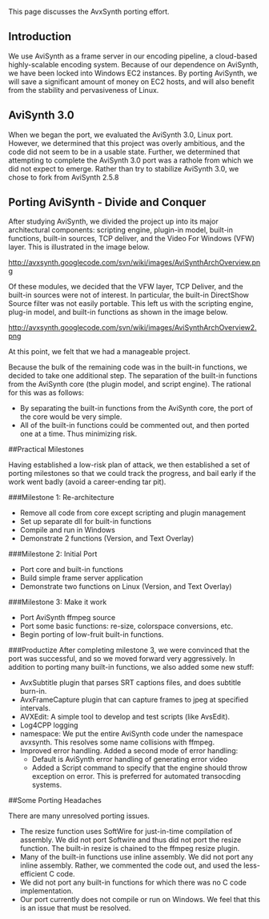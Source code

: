 This page discusses the AvxSynth porting effort.


## Introduction 

We use AviSynth as a frame server in our encoding pipeline, a cloud-based highly-scalable encoding system.  Because of our dependence on AviSynth, we have been locked into Windows EC2 instances.  By porting AviSynth, we will save a significant amount of money on EC2 hosts, and will also benefit from the stability and pervasiveness of Linux.

## AviSynth 3.0

When we began the port, we evaluated the AviSynth 3.0, Linux port.  However, we determined that this project was overly ambitious, and the code did not seem to be in a usable state.  Further, we determined that attempting to complete the AviSynth 3.0 port was a rathole from which we did not expect to emerge.  Rather than try to stabilize AviSynth 3.0, we chose to fork from AviSynth 2.5.8

## Porting AviSynth - Divide and Conquer

After studying AviSynth, we divided the project up into its major architectural components: scripting engine, plugin-in model, built-in functions, built-in sources, TCP deliver, and the Video For Windows (VFW) layer.  This is illustrated in the image below.

http://avxsynth.googlecode.com/svn/wiki/images/AviSynthArchOverview.png

Of these modules, we decided that the VFW layer, TCP Deliver, and the built-in sources were not of interest.  In particular, the built-in DirectShow Source filter was not easily portable.  This left us with the scripting engine, plug-in model, and built-in functions as shown in the image below.

http://avxsynth.googlecode.com/svn/wiki/images/AviSynthArchOverview2.png

At this point, we felt that we had a manageable project.  

Because the bulk of the remaining code was in the built-in functions, we decided to take one additional step.  The separation of the built-in functions from the AviSynth core (the plugin model, and script engine).  The rational for this was as follows:

  * By separating the built-in functions from the AviSynth core, the port of the core would be very simple.
  * All of the built-in functions could be commented out, and then ported one at a time.  Thus minimizing risk.

##Practical Milestones

Having established a low-risk plan of attack, we then established a set of porting milestones so that we could track the progress, and bail early if the work went badly (avoid a career-ending tar pit).

###Milestone 1: Re-architecture
  * Remove all code from core except scripting and plugin management
  * Set up separate dll for built-in functions
  * Compile and run in Windows
  * Demonstrate 2 functions (Version, and Text Overlay) 

###Milestone 2: Initial Port
  * Port core and built-in functions
  * Build simple frame server application 
  * Demonstrate two functions on Linux (Version, and Text Overlay)
 
###Milestone 3: Make it work
  * Port AviSynth ffmpeg source
  * Port some basic functions: re-size, colorspace conversions, etc.
  * Begin porting of low-fruit built-in functions.

###Productize
After completing milestone 3, we were convinced that the port was successful, and so we moved forward very aggressively.  In addition to porting many built-in functions, we also added some new stuff:

  * AvxSubtitle plugin that parses SRT captions files, and does subtitle burn-in.
  * AvxFrameCapture plugin that can capture frames to jpeg at specified intervals.
  * AVXEdit: A simple tool to develop and test scripts (like AvsEdit).
  * Log4CPP logging
  * namespace: We put the entire AviSynth code under the namespace avxsynth.  This resolves some name collisions with ffmpeg.
  * Improved error handling.  Added a second mode of error handling:
    * Default is AviSynth error handling of generating error video
    * Added a Script command to specify that the engine should throw exception on error.  This is preferred for automated transocding systems.

##Some Porting Headaches

There are many unresolved porting issues.

  * The resize function uses SoftWire for just-in-time compilation of assembly.  We did not port Softwire and thus did not port the resize function.  The built-in resize is chained to the ffmpeg resize plugin.
  * Many of the built-in functions use inline assembly.  We did not port any inline assembly.  Rather, we commented the code out, and used the less-efficient C code.  
  * We did not port any built-in functions for which there was no C code implementation.
  * Our port currently does not compile or run on Windows.  We feel that this is an issue that must be resolved.